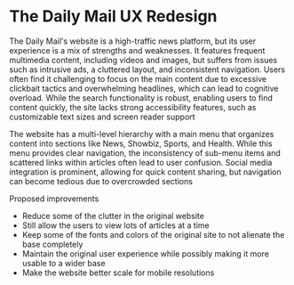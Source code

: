 # The Daily Mail UX Redesign

The Daily Mail's website is a high-traffic news platform, but its user experience is a mix of strengths and weaknesses. It features frequent multimedia content, including videos and images, but suffers from issues such as intrusive ads, a cluttered layout, and inconsistent navigation. Users often find it challenging to focus on the main content due to excessive clickbait tactics and overwhelming headlines, which can lead to cognitive overload. While the search functionality is robust, enabling users to find content quickly, the site lacks strong accessibility features, such as customizable text sizes and screen reader support​

The website has a multi-level hierarchy with a main menu that organizes content into sections like News, Showbiz, Sports, and Health. While this menu provides clear navigation, the inconsistency of sub-menu items and scattered links within articles often lead to user confusion. Social media integration is prominent, allowing for quick content sharing, but navigation can become tedious due to overcrowded sections

Proposed improvements

- Reduce some of the clutter in the original website
- Still allow the users to view lots of articles at a time
- Keep some of the fonts and colors of the original site to not alienate the base completely
- Maintain the original user experience while possibly making it more usable to a wider base
- Make the website better scale for mobile resolutions
